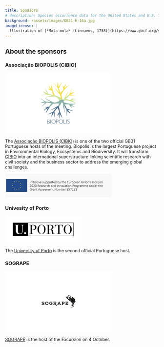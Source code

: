 ```yaml
---
title: Sponsors
# description: Species occurrence data for the United States and U.S. Territories.
background: /assets/images/GB31-h-16a.jpg
imageLicense: |
  lllustration of [*Mola mola* (Linnaeus, 1758)](https://www.gbif.org/species/5213725) from A history of Scandinavian fishes. Stockholm, 1892 via the [Biodiversity Heritage Library](https://flic.kr/p/fJ2w5W)
---
```


## About the sponsors  

### Associação BIOPOLIS (CIBIO)
[<img src="/assets/images/Biopolis_Logo_transparent_MAIN.gif" width="350px">](https://www.biopolis.pt/)

The [Associação BIOPOLIS (CIBIO)](https://www.biopolis.pt/) is one of the two official GB31 Portuguese hosts of the meeting. Biopolis is the largest Portuguese project in Environmental Biology, Ecosystems and Biodiversity. It will transform [CIBIO](http://www.cibio.up.pt/) into an international superstructure linking scientific research with civil society and the business sector to address the emerging global challenges.

[<img src="/assets/images/BIOPOLIS-Teaming.jpg" width="350px">](https://www.biopolis.pt/)


### Univesity of Porto
[<img src="/assets/images/UP.png" width="250px">](https://www.up.pt/)

The [University of Porto](https://www.up.pt/) is the second official Portuguese host. 


### SOGRAPE
[<img src="/assets/images/SOGRAPE.jpg" width="350px">](https://www.sogrape.pt/)

[SOGRAPE](https://sogrape.com/) is the host of the Excursion on 4 October. 





